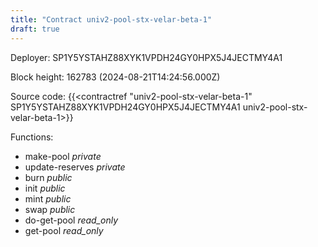 ```yaml
---
title: "Contract univ2-pool-stx-velar-beta-1"
draft: true
---
```

Deployer: SP1Y5YSTAHZ88XYK1VPDH24GY0HPX5J4JECTMY4A1


 



Block height: 162783 (2024-08-21T14:24:56.000Z)

Source code: {{<contractref "univ2-pool-stx-velar-beta-1" SP1Y5YSTAHZ88XYK1VPDH24GY0HPX5J4JECTMY4A1 univ2-pool-stx-velar-beta-1>}}

Functions:

* make-pool _private_
* update-reserves _private_
* burn _public_
* init _public_
* mint _public_
* swap _public_
* do-get-pool _read_only_
* get-pool _read_only_
